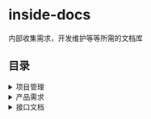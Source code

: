 # inside-docs
内部收集需求，开发维护等等所需的文档库

## 目录
<details>
  <summary>项目管理</summary>
  
  * [喵站开发流程](./项目管理/喵站开发流程.md)
  * [模块开发顺序](./项目管理/模块开发顺序.md)
</details>

<details>
  <summary>产品需求</summary>

  * [用户](./产品需求/用户/)
    > [登录注册需求](./产品需求/用户/登录注册需求.md)
    
    > [动态需求](./产品需求/用户/动态需求.md)
</details>

<details>
  <summary>接口文档</summary>
  
  * [restful接口文档](./接口文档/restful接口文档.md)
</details>
